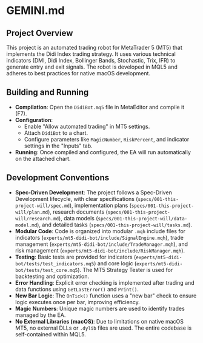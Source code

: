 # GEMINI.md

## Project Overview
This project is an automated trading robot for MetaTrader 5 (MT5) that implements the Didi Index trading strategy. It uses various technical indicators (DMI, Didi Index, Bollinger Bands, Stochastic, Trix, IFR) to generate entry and exit signals. The robot is developed in MQL5 and adheres to best practices for native macOS development.

## Building and Running
-   **Compilation**: Open the `DidiBot.mq5` file in MetaEditor and compile it (F7).
-   **Configuration**:
    -   Enable "Allow automated trading" in MT5 settings.
    -   Attach `DidiBot` to a chart.
    -   Configure parameters like `MagicNumber`, `RiskPercent`, and indicator settings in the "Inputs" tab.
-   **Running**: Once compiled and configured, the EA will run automatically on the attached chart.

## Development Conventions
-   **Spec-Driven Development**: The project follows a Spec-Driven Development lifecycle, with clear specifications (`specs/001-this-project-will/spec.md`), implementation plans (`specs/001-this-project-will/plan.md`), research documents (`specs/001-this-project-will/research.md`), data models (`specs/001-this-project-will/data-model.md`), and detailed tasks (`specs/001-this-project-will/tasks.md`).
-   **Modular Code**: Code is organized into modular `.mqh` include files for indicators (`experts/mt5-didi-bot/include/SignalEngine.mqh`), trade management (`experts/mt5-didi-bot/include/TradeManager.mqh`), and risk management (`experts/mt5-didi-bot/include/RiskManager.mqh`).
-   **Testing**: Basic tests are provided for indicators (`experts/mt5-didi-bot/tests/test_indicators.mq5`) and core logic (`experts/mt5-didi-bot/tests/test_core.mq5`). The MT5 Strategy Tester is used for backtesting and optimization.
-   **Error Handling**: Explicit error checking is implemented after trading and data functions using `GetLastError()` and `Print()`.
-   **New Bar Logic**: The `OnTick()` function uses a "new bar" check to ensure logic executes once per bar, improving efficiency.
-   **Magic Numbers**: Unique magic numbers are used to identify trades managed by the EA.
-   **No External Libraries (macOS)**: Due to limitations on native macOS MT5, no external DLLs or `.dylib` files are used. The entire codebase is self-contained within MQL5.
